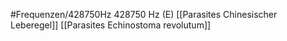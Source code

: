 #Frequenzen/428750Hz
428750 Hz (E)
[[Parasites Chinesischer Leberegel]]
[[Parasites Echinostoma revolutum]]